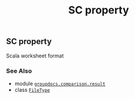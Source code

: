 ﻿---
title: SC property
second_title: GroupDocs.Comparison for Python via .NET API References
description: 
type: docs
url: /python-net/groupdocs.comparison.result/filetype/sc/
is_root: false
weight: 1330
---

## SC property


Scala worksheet format

### See Also
* module [`groupdocs.comparison.result`](../../)
* class [`FileType`](/comparison/python-net/groupdocs.comparison.result/filetype)
